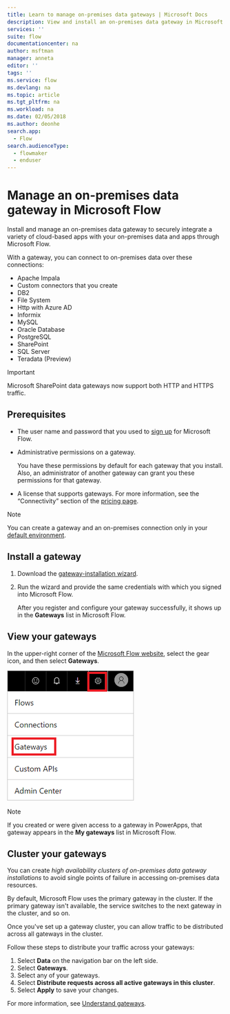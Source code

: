 ```yaml
---
title: Learn to manage on-premises data gateways | Microsoft Docs
description: View and install an on-premises data gateway in Microsoft Flow
services: ''
suite: flow
documentationcenter: na
author: msftman
manager: anneta
editor: ''
tags: ''
ms.service: flow
ms.devlang: na
ms.topic: article
ms.tgt_pltfrm: na
ms.workload: na
ms.date: 02/05/2018
ms.author: deonhe
search.app: 
  - Flow
search.audienceType: 
  - flowmaker
  - enduser
---
```

# Manage an on-premises data gateway in Microsoft Flow

Install and manage an on-premises data gateway to securely integrate a variety of cloud-based apps with your on-premises data and apps through Microsoft Flow.

With a gateway, you can connect to on-premises data over these connections:

* Apache Impala
* Custom connectors that you create
* DB2
* File System
* Http with Azure AD
* Informix
* MySQL
* Oracle Database
* PostgreSQL
* SharePoint
* SQL Server
* Teradata (Preview)

> [!IMPORTANT]
> Microsoft SharePoint data gateways now support both HTTP and HTTPS traffic.

## Prerequisites

* The user name and password that you used to [sign up](sign-up-sign-in.md) for Microsoft Flow.
* Administrative permissions on a gateway.

  You have these permissions by default for each gateway that you install. Also, an administrator of another gateway can grant you these permissions for that gateway.
* A license that supports gateways. For more information, see the “Connectivity” section of the [pricing page](https://flow.microsoft.com/pricing/).

> [!NOTE]
> You can create a gateway and an on-premises connection only in your [default environment](environments-overview-maker.md).

## Install a gateway

1. Download the [gateway-installation wizard](https://go.microsoft.com/fwlink/?LinkID=820580&clcid=0x409).

1. Run the wizard and provide the same credentials with which you signed into Microsoft Flow.

    After you register and configure your gateway successfully, it shows up in the **Gateways** list in Microsoft Flow.

## View your gateways

In the upper-right corner of the [Microsoft Flow website](https://flow.microsoft.com), select the gear icon, and then select **Gateways**.

![Gateway under manage][1]

> [!NOTE]
> If you created or were given access to a gateway in PowerApps, that gateway appears in the **My gateways** list in Microsoft Flow.


## Cluster your gateways

You can create *high availability clusters of on-premises data gateway installations* to avoid single points of failure in accessing on-premises data resources. 

By default, Microsoft Flow uses the primary gateway in the cluster. If the primary gateway isn't available, the service switches to the next gateway in the cluster, and so on.

Once you've set up a gateway cluster, you can allow traffic to be distributed across all gateways in the cluster. 

Follow these steps to distribute your traffic across your gateways:

1. Select **Data** on the navigation bar on the left side.
1. Select **Gateways**.
1. Select any of your gateways.
1. Select **Distribute requests across all active gateways in this cluster**.
1. Select **Apply** to save your changes.


For more information, see [Understand gateways](gateway-reference.md).

<!-- Image references -->
[1]: ./media/manage-gateway/view-gateways.png

